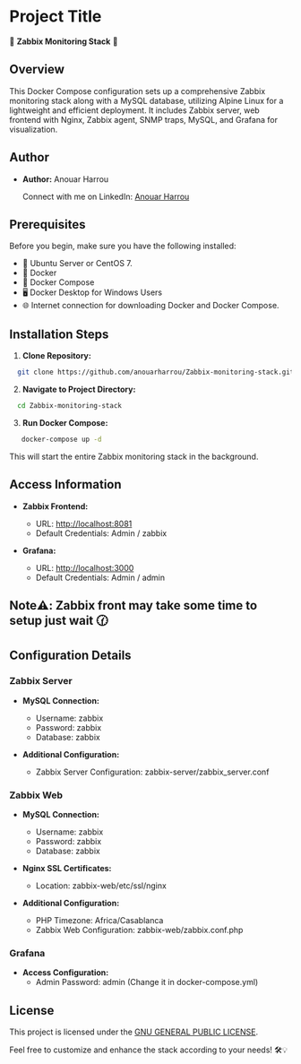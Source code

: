# Project Title

🚀 **Zabbix Monitoring Stack** 🚀

## Overview

This Docker Compose configuration sets up a comprehensive Zabbix monitoring stack along with a MySQL database, utilizing Alpine Linux for a lightweight and efficient deployment. It includes Zabbix server, web frontend with Nginx, Zabbix agent, SNMP traps, MySQL, and Grafana for visualization.

## Author

- **Author:** Anouar Harrou

    Connect with me on LinkedIn: [Anouar Harrou](https://www.linkedin.com/in/anouarharrou/)


## Prerequisites

Before you begin, make sure you have the following installed:

- 🐧 Ubuntu Server or CentOS 7.
- 🐳 Docker 
- 🚢 Docker Compose 
- 🖥️ Docker Desktop for Windows Users 
- 🌐 Internet connection for downloading Docker and Docker Compose.

## Installation Steps

1. **Clone Repository:**
  ```bash
    git clone https://github.com/anouarharrou/Zabbix-monitoring-stack.git
   ```

2. **Navigate to Project Directory:**
 ```bash
   cd Zabbix-monitoring-stack
   ```

3. **Run Docker Compose:**
```bash
   docker-compose up -d
   ```
   This will start the entire Zabbix monitoring stack in the background.

## Access Information

- **Zabbix Frontend:**

  - URL: [http://localhost:8081](http://localhost:8081)
  - Default Credentials: Admin / zabbix

- **Grafana:**
  - URL: [http://localhost:3000](http://localhost:3000)
  - Default Credentials: Admin / admin


## Note⚠️: Zabbix front may take some time to setup just wait 🕜

## Configuration Details

### Zabbix Server

- **MySQL Connection:**
  - Username: zabbix
  - Password: zabbix
  - Database: zabbix

- **Additional Configuration:**
  - Zabbix Server Configuration: zabbix-server/zabbix_server.conf

### Zabbix Web

- **MySQL Connection:**
  - Username: zabbix
  - Password: zabbix
  - Database: zabbix

- **Nginx SSL Certificates:**
  - Location: zabbix-web/etc/ssl/nginx

- **Additional Configuration:**
  - PHP Timezone: Africa/Casablanca
  - Zabbix Web Configuration: zabbix-web/zabbix.conf.php

### Grafana

- **Access Configuration:**
  - Admin Password: admin (Change it in docker-compose.yml)

## License

This project is licensed under the [GNU GENERAL PUBLIC LICENSE](./LICENSE).

Feel free to customize and enhance the stack according to your needs! 🛠️💡
